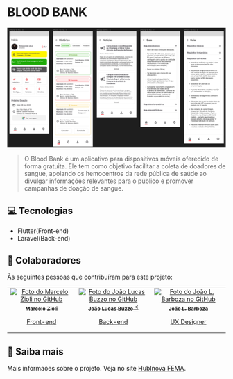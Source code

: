 # BLOOD BANK

<img src="image.png" alt="BloodBank">

> O Blood Bank é um aplicativo para dispositivos móveis oferecido de forma gratuita. Ele tem como objetivo facilitar a coleta de doadores de sangue, apoiando os hemocentros da rede pública de saúde ao divulgar informações relevantes para o público e promover campanhas de doação de sangue.

## 💻 Tecnologias

- Flutter(Front-end)
- Laravel(Back-end)

## 🤝 Colaboradores

Às seguintes pessoas que contribuíram para este projeto:

<table>
  <tr>
    <td align="center">
      <a href="#" title="defina o titulo do link">
        <img src="https://avatars.githubusercontent.com/u/103050927?v=4" width="100px;" alt="Foto do Marcelo Zioli no GitHub"/><br>
        <sub>
          <b>Marcelo Zioli</b>
        </sub>
        <p>
            Front-end
        </p>
      </a>
    </td>
    <td align="center">
      <a href="#" title="defina o titulo do link">
        <img src="https://avatars.githubusercontent.com/u/108816555?v=4" width="100px;" alt="Foto do João Lucas Buzzo no GitHub"/><br>
        <sub>
          <b>João Lucas Buzzo</b>
        </sub>
        <<p>
            Back-end
        </p>
      </a>
    </td>
    <td align="center">
      <a href="#" title="defina o titulo do link">
        <img src="https://avatars.githubusercontent.com/u/105928845?v=4" width="100px;" alt="Foto do João L. Barboza no GitHub"/><br>
        <sub>
          <b>João L. Barboza</b>
        </sub>
        <p>
            UX Designer
        </p>
      </a>
    </td>
  </tr>
</table>

## 📝 Saiba mais

Mais informaões sobre o projeto. Veja no site [HubInova FEMA](https://hub.fema.edu.br/).